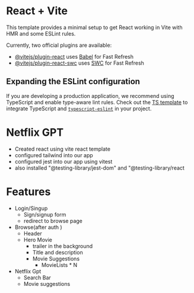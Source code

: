 # React + Vite

This template provides a minimal setup to get React working in Vite with HMR and some ESLint rules.

Currently, two official plugins are available:

- [@vitejs/plugin-react](https://github.com/vitejs/vite-plugin-react/blob/main/packages/plugin-react/README.md) uses [Babel](https://babeljs.io/) for Fast Refresh
- [@vitejs/plugin-react-swc](https://github.com/vitejs/vite-plugin-react-swc) uses [SWC](https://swc.rs/) for Fast Refresh

## Expanding the ESLint configuration

If you are developing a production application, we recommend using TypeScript and enable type-aware lint rules. Check out the [TS template](https://github.com/vitejs/vite/tree/main/packages/create-vite/template-react-ts) to integrate TypeScript and [`typescript-eslint`](https://typescript-eslint.io) in your project.


# Netflix GPT
- Created react using vite react template
- configured tailwind into our app
- configured jest into our app using vitest
- also installed  "@testing-library/jest-dom" and "@testing-library/react

# Features
- Login/Singup 
   - Sign/signup form 
   - redirect to browse page
- Browse(after auth )
  - Header
  - Hero Movie
      - trailer in the background
      - Title and description
      - Movie Suggestions
        - MovieLists * N
- Netflix Gpt
   - Search Bar
   - Movie suggestions 
